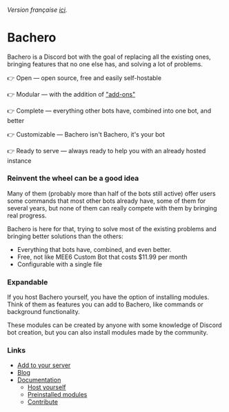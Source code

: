 ###### Version française [ici](https://github.com/bacherobot/.github/blob/main/profile/README.md).

# Bachero

Bachero is a Discord bot with the goal of replacing all the existing ones, bringing features that no one else has, and solving a lot of problems.

👉 Open — open source, free and easily self-hostable

👉 Modular — with the addition of ["add-ons"](https://bachero.johanstick.me/en/docs/preinstalled)

👉 Complete — everything other bots have, combined into one bot, and better

👉 Customizable — Bachero isn't Bachero, it's your bot

👉 Ready to serve — always ready to help you with an already hosted instance

### Reinvent the wheel can be a good idea

Many of them (probably more than half of the bots still active) offer users some commands that most other bots already have, some of them for several years, but none of them can really compete with them by bringing real progress.

Bachero is here for that, trying to solve most of the existing problems and bringing better solutions than the others:

* Everything that bots have, combined, and even better.
* Free, not like MEE6 Custom Bot that costs $11.99 per month
* Configurable with a single file

### Expandable

If you host Bachero yourself, you have the option of installing modules. Think of them as features you can add to Bachero, like commands or background functionality.

These modules can be created by anyone with some knowledge of Discord bot creation, but you can also install modules made by the community.

### Links

* [Add to your server](https://discord.com/api/oauth2/authorize?client_id=1004446432863981671&permissions=8&scope=bot%20applications.commands)  
* [Blog](https://bachero.johanstick.me/en/blog)  
* [Documentation](https://bachero.johanstick.me/en)  
  * [Host yourself](https://bachero.johanstick.me/en/docs/intro#h%C3%A9berger-soi-m%C3%AAme)  
  * [Preinstalled modules](https://bachero.johanstick.me/en/docs/preinstalled)  
  * [Contribute](https://bachero.johanstick.me/en/docs/contribute)  
